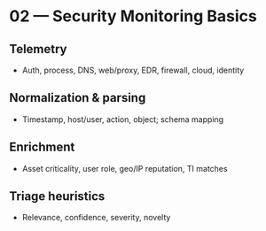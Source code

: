 # 02 — Security Monitoring Basics

## Telemetry
- Auth, process, DNS, web/proxy, EDR, firewall, cloud, identity

## Normalization & parsing
- Timestamp, host/user, action, object; schema mapping

## Enrichment
- Asset criticality, user role, geo/IP reputation, TI matches

## Triage heuristics
- Relevance, confidence, severity, novelty
